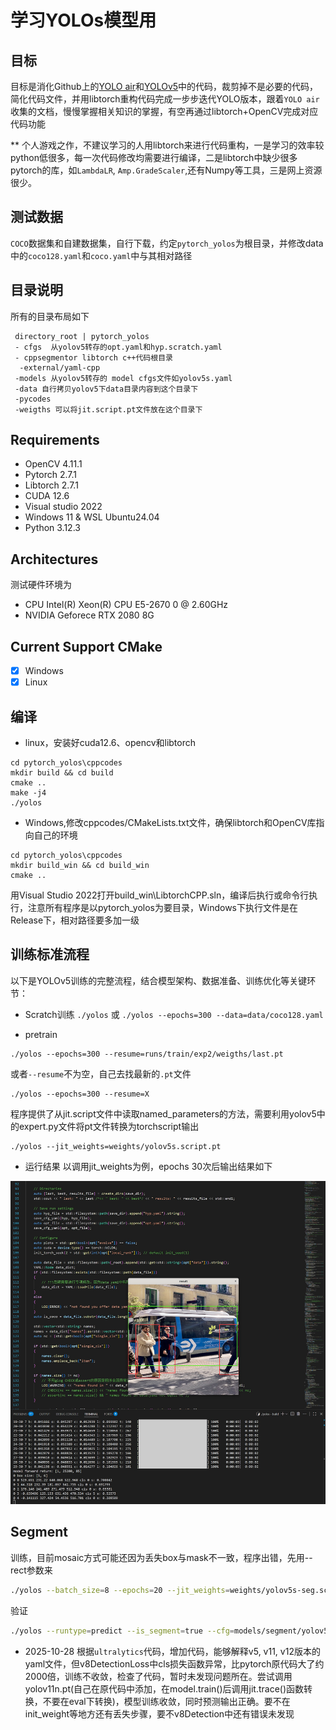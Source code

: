 # 学习YOLOs模型用

## 目标
目标是消化Github上的[YOLO air](https://github.com/iscyy/yoloair)和[YOLOv5](https://github.com/ultralytics/yolov5)中的代码，裁剪掉不是必要的代码，简化代码文件，并用libtorch重构代码完成一步步迭代YOLO版本，跟着`YOLO air`收集的文档，慢慢掌握相关知识的掌握，有空再通过libtorch+OpenCV完成对应代码功能

** 个人游戏之作，不建议学习的人用libtorch来进行代码重构，一是学习的效率较python低很多，每一次代码修改均需要进行编译，二是libtorch中缺少很多pytorch的库，如`LambdaLR`, `Amp.GradeScaler`,还有Numpy等工具，三是网上资源很少。

## 测试数据
`COCO`数据集和自建数据集，自行下载，约定`pytorch_yolos`为根目录，并修改data中的`coco128.yaml`和`coco.yaml`中与其相对路径

## 目录说明
所有的目录布局如下
```
 directory_root | pytorch_yolos
 - cfgs  从yolov5转存的opt.yaml和hyp.scratch.yaml
 - cppsegmentor libtorch c++代码根目录
  -external/yaml-cpp
 -models 从yolov5转存的 model cfgs文件如yolov5s.yaml
 -data 自行拷贝yolov5下data目录内容到这个目录下
 -pycodes 
 -weigths 可以将jit.script.pt文件放在这个目录下
 ```
## Requirements
 * OpenCV 4.11.1
 * Pytorch 2.7.1
 * Libtorch 2.7.1
 * CUDA 12.6
 * Visual studio 2022
 * Windows 11 & WSL Ubuntu24.04
 * Python 3.12.3 

## Architectures
测试硬件环境为
* CPU Intel(R) Xeon(R) CPU E5-2670 0 @ 2.60GHz
* NVIDIA Geforece RTX 2080 8G
  
## Current Support CMake
 - [x] Windows
 - [x] Linux

## 编译

- linux，安装好cuda12.6、opencv和libtorch
```
cd pytorch_yolos\cppcodes
mkdir build && cd build
cmake ..
make -j4
./yolos
```
- Windows,修改cppcodes/CMakeLists.txt文件，确保libtorch和OpenCV库指向自己的环境
```
cd pytorch_yolos\cppcodes
mkdir build_win && cd build_win
cmake ..
```
用Visual Studio 2022打开build_win\LibtorchCPP.sln，编译后执行或命令行执行，注意所有程序是以pytorch_yolos为要目录，Windows下执行文件是在Release下，相对路径要多加一级

## 训练标准流程
以下是YOLOv5训练的完整流程，结合模型架构、数据准备、训练优化等关键环节：

* Scratch训练 
`./yolos`
或
`./yolos --epochs=300 --data=data/coco128.yaml`

* pretrain
```
./yolos --epochs=300 --resume=runs/train/exp2/weigths/last.pt
```
或者`--resume`不为空，自己去找最新的`.pt`文件
```
./yolos --epochs=300 --resume=X
```

程序提供了从jit.script文件中读取named_parameters的方法，需要利用yolov5中的expert.py文件将pt文件转换为torchscript输出
```
./yolos --jit_weights=weights/yolov5s.script.pt
```

* 运行结果
以调用jit_weights为例，epochs 30次后输出结果如下
<img src =".\readme_images\run_sample.jpg">

## Segment
训练，目前mosaic方式可能还因为丢失box与mask不一致，程序出错，先用--rect参数来
```bash
./yolos --batch_size=8 --epochs=20 --jit_weights=weights/yolov5s-seg.script.pt  --img_size=640  --rect --notest=false
```

验证
```bash
./yolos --runtype=predict --is_segment=true --cfg=models/segment/yolov5s-seg.yaml --weights=runs/train_seg/exp1/weights/last.pt
```

* 2025-10-28 
  根据`ultralytics`代码，增加代码，能够解释v5, v11, v12版本的yaml文件，但v8DetectionLoss中cls损失函数异常，比pytorch原代码大了约2000倍，训练不收敛，检查了代码，暂时未发现问题所在。尝试调用yolov11n.pt(自己在原代码中添加，在model.train()后调用jit.trace()函数转换，不要在eval下转换)，模型训练收敛，同时预测输出正确。要不在init_weight等地方还有丢失步骤，要不v8Detection中还有错误未发现
